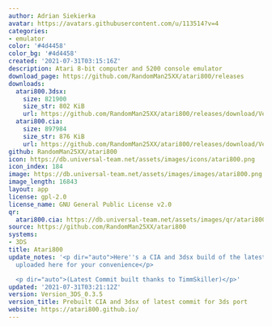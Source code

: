 ```yaml
---
author: Adrian Siekierka
avatar: https://avatars.githubusercontent.com/u/113514?v=4
categories:
- emulator
color: '#4d4458'
color_bg: '#4d4458'
created: '2021-07-31T03:15:16Z'
description: Atari 8-bit computer and 5200 console emulator
download_page: https://github.com/RandomMan25XX/atari800/releases
downloads:
  atari800.3dsx:
    size: 821900
    size_str: 802 KiB
    url: https://github.com/RandomMan25XX/atari800/releases/download/Version_3DS_0.3.5/atari800.3dsx
  atari800.cia:
    size: 897984
    size_str: 876 KiB
    url: https://github.com/RandomMan25XX/atari800/releases/download/Version_3DS_0.3.5/atari800.cia
github: RandomMan25XX/atari800
icon: https://db.universal-team.net/assets/images/icons/atari800.png
icon_index: 184
image: https://db.universal-team.net/assets/images/images/atari800.png
image_length: 16843
layout: app
license: gpl-2.0
license_name: GNU General Public License v2.0
qr:
  atari800.cia: https://db.universal-team.net/assets/images/qr/atari800-cia.png
source: https://github.com/RandomMan25XX/atari800
systems:
- 3DS
title: Atari800
update_notes: '<p dir="auto">Here''s a CIA and 3dsx build of the latest 3ds port commit
  uploaded here for your convenience</p>

  <p dir="auto">(Latest Commit built thanks to TimmSkiller)</p>'
updated: '2021-07-31T03:21:12Z'
version: Version_3DS_0.3.5
version_title: Prebuilt CIA and 3dsx of latest commit for 3ds port
website: https://atari800.github.io/
---
```

